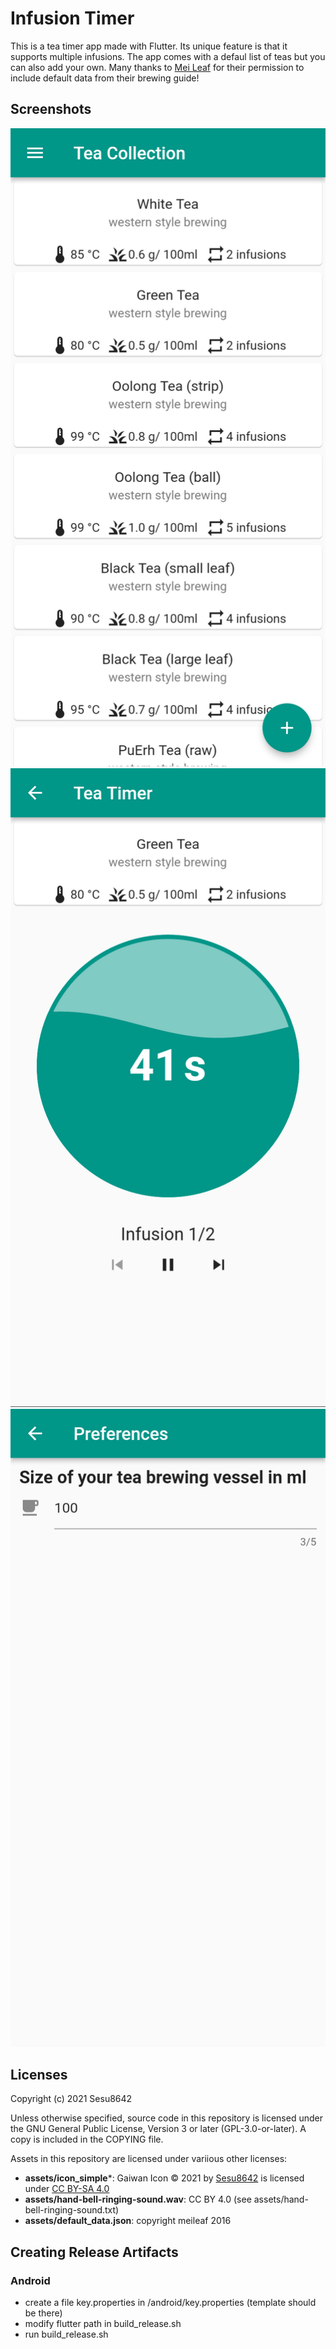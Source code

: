 # Infusion Timer

This is a tea timer app made with Flutter. Its unique feature is that it supports multiple infusions. The app comes with a defaul list of teas but you can also add your own. Many thanks to [Mei Leaf](https://meileaf.com/) for their permission to include default data from their brewing guide!

## Screenshots
![Tea Collection](metadata/en-US/images/phoneScreenshots/1.png)
![Tea Timer](metadata/en-US/images/phoneScreenshots/2.png)
![Preferences](metadata/en-US/images/phoneScreenshots/3.png)

## Licenses
Copyright (c) 2021 Sesu8642

Unless otherwise specified, source code in this repository is licensed under the GNU General Public License, Version 3 or later (GPL-3.0-or-later). A copy is included in the COPYING file.

Assets in this repository are licensed under variious other licenses:

- **assets/icon_simple***: Gaiwan Icon © 2021 by [Sesu8642](https://github.com/sesu8642) is licensed under [CC BY-SA 4.0](http://creativecommons.org/licenses/by-sa/4.0/?ref=chooser-v1)
- **assets/hand-bell-ringing-sound.wav**: CC BY 4.0 (see assets/hand-bell-ringing-sound.txt)
- **assets/default_data.json**: copyright meileaf 2016

## Creating Release Artifacts
### Android
- create a file key.properties in /android/key.properties (template should be there)
- modify flutter path in build_release.sh
- run build_release.sh